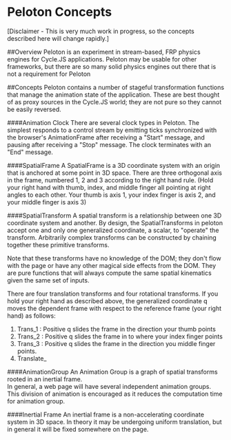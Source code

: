 # Peloton Concepts

[Disclaimer - This is very much work in progress, so the concepts described here will change rapidly.]

##Overview
Peloton is an experiment in stream-based, FRP physics engines for Cycle.JS applications.  Peloton may be usable for other frameworks, but there are so many solid physics engines out there that is not a requirement for Peloton

##Concepts
Peloton contains a number of stageful transformation functions that manage the animation state of the application. These are best thought of as proxy sources in the Cycle.JS world; they are not pure so they cannot be easily reversed. 

####Animation Clock
There are several clock types in Peloton.  The simplest responds to a control stream by emitting ticks synchronized with the browser's AnimationFrame after receiving a "Start" message, and pausing after receiving a "Stop" message. The clock terminates with an "End" message. 

####SpatialFrame 
A SpatialFrame is a 3D coordinate system with an origin that is anchored at some point in 3D space.  There are three orthogonal axis in the frame, numbered 1, 2 and 3 according to the right hand rule.  (Hold your right hand with thumb, index, and middle finger all pointing at right angles to each other. Your thumb is axis 1, your index finger is axis 2, and your middle finger is axis 3)

####SpatialTransform
A spatial transform is a relationship between one 3D coordinate system and another. By design, the SpatialTransforms in peloton accept one and only one generalized coordinate, a scalar, to "operate" the transform.  Arbitrarily complex transforms can be constructed by chaining together these primitive transforms.  

Note that these transforms have no knowledge of the DOM; they don't flow with the page or have any other magical side effects from the DOM. They are pure functions that will always compute the same spatial kinematics given the same set of inputs.

There are four translation transforms and four rotational transforms.  If you hold your right hand as described above, the generalized coordinate q moves the dependent frame with respect to the reference frame (your right hand) as follows: 

1. Trans_1  : Positive q slides the frame in the direction your thumb points
2. Trans_2  : Positive q slides the frame in to where your index finger points
3. Trans_3  : Positive q slides the frame in the direction you middle finger points. 
4. Translate_

####AnimationGroup
An Animation Group is a graph of spatial transforms rooted in an inertial frame.  
In general, a web page will have several independent animation groups.  This division of animation is encouraged as it reduces the computation time for animation group. 

####Inertial Frame
An inertial frame is a non-accelerating coordinate system in 3D space. In theory it may be undergoing uniform translation, but in general it will be fixed somewhere on the page. 


